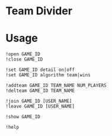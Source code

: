 Team Divider
============

# Usage

```
!open GAME_ID
!close GAME_ID

!set GAME_ID detail on|off
!set GAME_ID algorithm team|wins

!addteam GAME_ID TEAM_NAME NUM_PLAYERS
!delteam GAME_ID TEAM_NAME

!join GAME_ID [USER_NAME]
!leave GAME_ID [USER_NAME]

!show GAME_ID

!help
```
